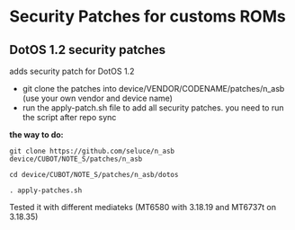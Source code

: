 Security Patches for customs ROMs
===========
DotOS 1.2 security patches 
------------------

adds security patch for DotOS 1.2

- git clone the patches into device/VENDOR/CODENAME/patches/n_asb (use your own vendor and device name)
- run the apply-patch.sh file to add all security patches. you need to run the script after repo sync 

**the way to do:**
```
git clone https://github.com/seluce/n_asb device/CUBOT/NOTE_S/patches/n_asb

cd device/CUBOT/NOTE_S/patches/n_asb/dotos

. apply-patches.sh
```

Tested it with different mediateks (MT6580 with 3.18.19 and MT6737t on 3.18.35)